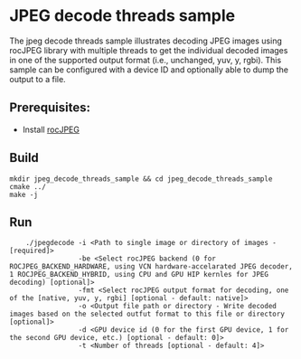 # JPEG decode threads sample

The jpeg decode threads sample illustrates decoding JPEG images using rocJPEG library with multiple threads to get the individual decoded images in one of the supported output format (i.e., unchanged, yuv, y, rgbi). This sample can be configured with a device ID and optionally able to dump the output to a file.

## Prerequisites:

* Install [rocJPEG](../../README.md#build-and-install-instructions)

## Build

```shell
mkdir jpeg_decode_threads_sample && cd jpeg_decode_threads_sample
cmake ../
make -j
```

## Run

```shell
    ./jpegdecode -i <Path to single image or directory of images - [required]>
                 -be <Select rocJPEG backend (0 for ROCJPEG_BACKEND_HARDWARE, using VCN hardware-accelarated JPEG decoder, 1 ROCJPEG_BACKEND_HYBRID, using CPU and GPU HIP kernles for JPEG decoding) [optional]>
                 -fmt <Select rocJPEG output format for decoding, one of the [native, yuv, y, rgbi] [optional - default: native]>
                 -o <Output file path or directory - Write decoded images based on the selected outfut format to this file or directory [optional]>
                 -d <GPU device id (0 for the first GPU device, 1 for the second GPU device, etc.) [optional - default: 0]>
                 -t <Number of threads [optional - default: 4]>
```